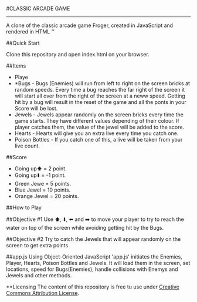 #CLASSIC ARCADE GAME

*****

A clone of the classic arcade game Froger, created in JavaScript and rendered in HTML '<canvas>'

##Quick Start

Clone this repository and open index.html on your browser.

##Items

+ Playe
+ *Bugs - Bugs (Enemies) will run from left to right on the screen bricks at random speeds. Every time a bug reaches the far right of the screen it will start all over from the right of the screen at a neww speed. Getting hit by a bug will result in the reset of the game and all the ponts in your Score will be lost.
+ Jewels - Jewels appear randomly on the screen bricks every time the game starts. They have different values depending of their colour. If player catches them, the value of the jewel will be added to the score.
+ Hearts - Hearts will give you an extra live every time you catch one.
+ Poison Bottles - If you catch one of this, a live will be taken from your live count.

##Score

+ Going up:arrow_up: = 2 point.
+ Going up:arrow_down: = -1 point.
+ Green Jewe = 5 points.
+ Blue Jewel = 10 points.
+ Orange Jewel = 20 points.

##How to Play

##Objective #1
Use :arrow_up:, :arrow_down:, :arrow_left: and :arrow_right: to move your player to try to reach the water on top of the screen while avoiding getting hit by the Bugs.

##Objective #2
Try to catch the Jewels that will appear randomly on the screen to get extra points

##app.js
Using Object-Oriented JavaScript 'app.js' initiates the Enemies, Player, Hearts, Poison Bottles and Jewels. It will load them in the screen, set locations, speed for Bugs(Enemies), handle collisions with Enemys and Jewels and other methods.

**Licensing
The content of this repository is free tu use under [Creative Commons Attribution License](http://creativecommons.org/licenses/by/3.0/us/).


